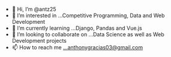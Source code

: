 - 👋 Hi, I’m @antz25
- 👀 I’m interested in ...Competitive Programming, Data and Web Development
- 🌱 I’m currently learning ...Django, Pandas and Vue.js
- 💞️ I’m looking to collaborate on ...Data Science as well as Web Development projects
- 📫 How to reach me ...anthonygracias03@gmail.com

<!---
antz25/antz25 is a ✨ special ✨ repository because its `README.md` (this file) appears on your GitHub profile.
You can click the Preview link to take a look at your changes.
--->
